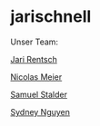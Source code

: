 # jarischnell
Unser Team:

[Jari Rentsch](https://github.com/tiray7)

[Nicolas Meier](https://github.com/nicolasmeier)

[Samuel Stalder](https://github.com/samuelstalder)

[Sydney Nguyen](https://github.com/sydneynguyencs)
